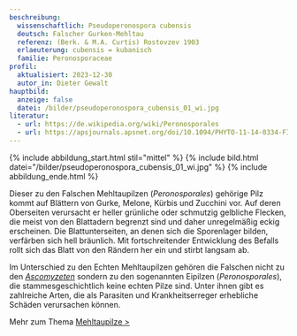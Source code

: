 ```yaml
---
beschreibung:
  wissenschaftlich: Pseudoperonospora cubensis
  deutsch: Falscher Gurken-Mehltau
  referenz: (Berk. & M.A. Curtis) Rostovzev 1903
  erlaeuterung: cubensis = kubanisch
  familie: Peronosporaceae
profil:
  aktualisiert: 2023-12-30
  autor_in: Dieter Gewalt
hauptbild:
  anzeige: false
  datei: /bilder/pseudoperonospora_cubensis_01_wi.jpg
literatur:
  - url: https://de.wikipedia.org/wiki/Peronosporales
  - url: https://apsjournals.apsnet.org/doi/10.1094/PHYTO-11-14-0334-FI
---
```

{% include abbildung_start.html stil="mittel" %}
{% include bild.html datei="/bilder/pseudoperonospora_cubensis_01_wi.jpg" %}
{% include abbildung_ende.html %}

Dieser zu den Falschen Mehltaupilzen (*Peronosporales*) gehörige Pilz kommt auf Blättern von Gurke, Melone, Kürbis und Zucchini vor. Auf deren Oberseiten verursacht er heller grünliche oder schmutzig gelbliche  Flecken, die meist von den Blattadern begrenzt sind und daher unregelmäßig eckig erscheinen. Die Blattunterseiten, an denen sich die Sporenlager bilden, verfärben sich hell bräunlich. Mit fortschreitender Entwicklung des Befalls rollt sich das Blatt von den Rändern her ein und stirbt langsam ab.

Im Unterschied zu den Echten Mehltaupilzen gehören die Falschen nicht zu den *[Ascomyzeten](Ascomyzeten "Glossar")* sondern zu den sogenannten Eipilzen (*Peronosporales*), die stammesgeschichtlich keine echten Pilze sind. Unter ihnen gibt es zahlreiche Arten, die als Parasiten und Krankheitserreger erhebliche Schäden verursachen können.

Mehr zum Thema [Mehltaupilze >](/verwandt/mehltaupilze)